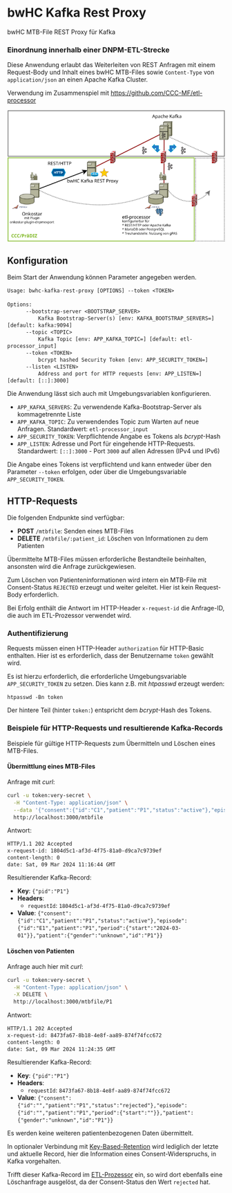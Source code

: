 # bwHC Kafka Rest Proxy

bwHC MTB-File REST Proxy für Kafka

### Einordnung innerhalb einer DNPM-ETL-Strecke

Diese Anwendung erlaubt das Weiterleiten von REST Anfragen mit einem Request-Body und Inhalt eines bwHC MTB-Files
sowie `Content-Type` von `application/json` an einen Apache Kafka Cluster.

Verwendung im Zusammenspiel mit https://github.com/CCC-MF/etl-processor

![Modell DNPM-ETL-Strecke](docs/etl.png)

## Konfiguration

Beim Start der Anwendung können Parameter angegeben werden.

```
Usage: bwhc-kafka-rest-proxy [OPTIONS] --token <TOKEN>

Options:
      --bootstrap-server <BOOTSTRAP_SERVER>
          Kafka Bootstrap-Server(s) [env: KAFKA_BOOTSTRAP_SERVERS=] [default: kafka:9094]
      --topic <TOPIC>
          Kafka Topic [env: APP_KAFKA_TOPIC=] [default: etl-processor_input]
      --token <TOKEN>
          bcrypt hashed Security Token [env: APP_SECURITY_TOKEN=]
      --listen <LISTEN>
          Address and port for HTTP requests [env: APP_LISTEN=] [default: [::]:3000]
```

Die Anwendung lässt sich auch mit Umgebungsvariablen konfigurieren.

* `APP_KAFKA_SERVERS`: Zu verwendende Kafka-Bootstrap-Server als kommagetrennte Liste
* `APP_KAFKA_TOPIC`: Zu verwendendes Topic zum Warten auf neue Anfragen. Standardwert: `etl-processor_input`
* `APP_SECURITY_TOKEN`: Verpflichtende Angabe es Tokens als *bcrypt*-Hash
* `APP_LISTEN`: Adresse und Port für eingehende HTTP-Requests. Standardwert: `[::]:3000` - Port `3000` auf allen
  Adressen (IPv4 und IPv6)

Die Angabe eines Tokens ist verpflichtend und kann entweder über den Parameter `--token` erfolgen, oder über die
Umgebungsvariable `APP_SECURITY_TOKEN`.

## HTTP-Requests

Die folgenden Endpunkte sind verfügbar:

* **POST** `/mtbfile`: Senden eines MTB-Files
* **DELETE** `/mtbfile/:patient_id`: Löschen von Informationen zu dem Patienten

Übermittelte MTB-Files müssen erforderliche Bestandteile beinhalten, ansonsten wird die Anfrage zurückgewiesen.

Zum Löschen von Patienteninformationen wird intern ein MTB-File mit Consent-Status `REJECTED` erzeugt und weiter
geleitet. Hier ist kein Request-Body erforderlich.

Bei Erfolg enthält die Antwort im HTTP-Header `x-request-id` die Anfrage-ID, die auch im ETL-Prozessor verwendet
wird.

### Authentifizierung

Requests müssen einen HTTP-Header `authorization` für HTTP-Basic enthalten. Hier ist es erforderlich, dass der
Benutzername `token` gewählt wird.

Es ist hierzu erforderlich, die erforderliche Umgebungsvariable `APP_SECURITY_TOKEN` zu setzen. Dies kann z.B. mit
*htpasswd* erzeugt werden:

```
htpasswd -Bn token
```

Der hintere Teil (hinter `token:`) entspricht dem *bcrypt*-Hash des Tokens.

### Beispiele für HTTP-Requests und resultierende Kafka-Records

Beispiele für gültige HTTP-Requests zum Übermitteln und Löschen eines MTB-Files.

#### Übermittlung eines MTB-Files

Anfrage mit *curl*:

```bash
curl -u token:very-secret \
  -H "Content-Type: application/json" \
  --data '{"consent":{"id":"C1","patient":"P1","status":"active"},"episode":{"id":"E1","patient":"P1","period":{"start":"2024-03-01"}},"patient":{"id":"P1","gender":"unknown"}}' \
  http://localhost:3000/mtbfile
```

Antwort:

```
HTTP/1.1 202 Accepted
x-request-id: 1804d5c1-af3d-4f75-81a0-d9ca7c9739ef
content-length: 0
date: Sat, 09 Mar 2024 11:16:44 GMT
```

Resultierender Kafka-Record:

* **Key**: `{"pid":"P1"}`
* **Headers**:
    * `requestId`: `1804d5c1-af3d-4f75-81a0-d9ca7c9739ef`
* **Value**: `{"consent":{"id":"C1","patient":"P1","status":"active"},"episode":{"id":"E1","patient":"P1","period":{"start":"2024-03-01"}},"patient":{"gender":"unknown","id":"P1"}}`

#### Löschen von Patienten

Anfrage auch hier mit *curl*:

```bash
curl -u token:very-secret \
  -H "Content-Type: application/json" \
  -X DELETE \
  http://localhost:3000/mtbfile/P1
```

Antwort:

```
HTTP/1.1 202 Accepted
x-request-id: 8473fa67-8b18-4e8f-aa89-874f74fcc672
content-length: 0
date: Sat, 09 Mar 2024 11:24:35 GMT
```

Resultierender Kafka-Record:

* **Key**: `{"pid":"P1"}`
* **Headers**:
    * `requestId`: `8473fa67-8b18-4e8f-aa89-874f74fcc672`
* **Value**: `{"consent":{"id":"","patient":"P1","status":"rejected"},"episode":{"id":"","patient":"P1","period":{"start":""}},"patient":{"gender":"unknown","id":"P1"}}`

Es werden keine weiteren patientenbezogenen Daten übermittelt.

In optionaler Verbindung mit [Key-Based-Retention](https://github.com/CCC-MF/etl-processor#key-based-retention) wird
lediglich der
letzte und aktuelle Record, hier die Information eines Consent-Widerspruchs, in Kafka vorgehalten.

Trifft dieser Kafka-Record im [ETL-Prozessor](https://github.com/CCC-MF/etl-processor) ein, so wird dort ebenfalls eine
Löschanfrage ausgelöst, da der Consent-Status den Wert `rejected` hat.
